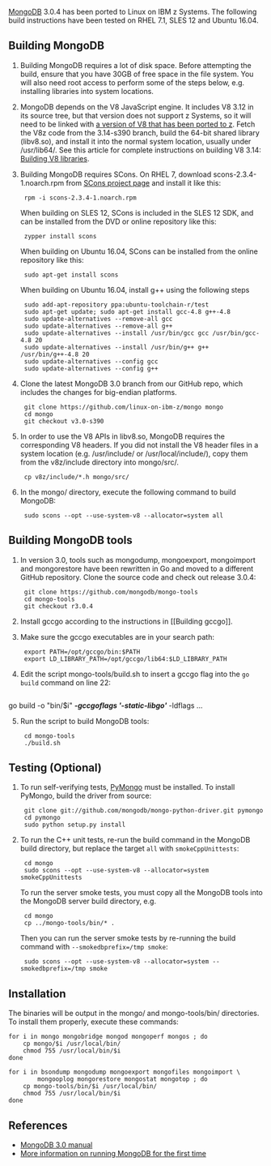 [MongoDB](http://mongodb.org/) 3.0.4 has been ported to Linux on IBM z Systems. The following build instructions have been tested on RHEL 7.1, SLES 12 and Ubuntu 16.04.

## Building MongoDB

1. Building MongoDB requires a lot of disk space. Before attempting the build, ensure that you have 30GB of free space in the file system. You will also need root access to perform some of the steps below, e.g. installing libraries into system locations.

2. MongoDB depends on the V8 JavaScript engine. It includes V8 3.12 in its source tree, but that version does not support z Systems, so it will need to be linked with [a version of V8 that has been ported to z](https://github.com/andrewlow/v8z/). Fetch the V8z code from the 3.14-s390 branch, build the 64-bit shared library (libv8.so), and install it into the normal system location, usually under /usr/lib64/. See this article for complete instructions on building V8 3.14: [Building V8 libraries](https://github.com/ibm-linux-on-z/docs/wiki/Building-V8-libraries).

3. Building MongoDB requires SCons. On RHEL 7, download scons-2.3.4-1.noarch.rpm from [SCons project page](http://prdownloads.sourceforge.net/scons/scons-2.3.4-1.noarch.rpm) and install it like this:

        rpm -i scons-2.3.4-1.noarch.rpm

   When building on SLES 12, SCons is included in the SLES 12 SDK, and can be installed from the DVD or online repository like this:

        zypper install scons
  
  	When building on Ubuntu 16.04, SCons can be installed from the online repository like this:
  
  		sudo apt-get install scons
        
  	When building on Ubuntu 16.04, install g++ using the following steps
    	
        sudo add-apt-repository ppa:ubuntu-toolchain-r/test
        sudo apt-get update; sudo apt-get install gcc-4.8 g++-4.8
        sudo update-alternatives --remove-all gcc 
		sudo update-alternatives --remove-all g++
		sudo update-alternatives --install /usr/bin/gcc gcc /usr/bin/gcc-4.8 20
		sudo update-alternatives --install /usr/bin/g++ g++ /usr/bin/g++-4.8 20
		sudo update-alternatives --config gcc
		sudo update-alternatives --config g++

4. Clone the latest MongoDB 3.0 branch from our GitHub repo, which includes the changes for big-endian platforms.

        git clone https://github.com/linux-on-ibm-z/mongo mongo
        cd mongo
        git checkout v3.0-s390

5. In order to use the V8 APIs in libv8.so, MongoDB requires the corresponding V8 headers. If you did not install the V8 header files in a system location (e.g. /usr/include/ or /usr/local/include/), copy them from the v8z/include directory into mongo/src/.

        cp v8z/include/*.h mongo/src/

6. In the mongo/ directory, execute the following command to build MongoDB:

        sudo scons --opt --use-system-v8 --allocator=system all

## Building MongoDB tools

1. In version 3.0, tools such as mongodump, mongoexport, mongoimport and mongorestore have been rewritten in Go and moved to a different GitHub repository. Clone the source code and check out release 3.0.4:

        git clone https://github.com/mongodb/mongo-tools
        cd mongo-tools
        git checkout r3.0.4

2. Install gccgo according to the instructions in [[Building gccgo]].

3. Make sure the gccgo executables are in your search path:

        export PATH=/opt/gccgo/bin:$PATH
        export LD_LIBRARY_PATH=/opt/gccgo/lib64:$LD_LIBRARY_PATH

4. Edit the script mongo-tools/build.sh to insert a gccgo flag into the `go build` command on line 22:

    <pre>
go build -o "bin/$i" <b><i>-gccgoflags '-static-libgo'</i></b> -ldflags ...
</pre>

5. Run the script to build MongoDB tools:

        cd mongo-tools
        ./build.sh

## Testing (Optional)

1. To run self-verifying tests, [PyMongo](http://api.mongodb.org/python/current/) must be installed. To install PyMongo, build the driver from source:

        git clone git://github.com/mongodb/mongo-python-driver.git pymongo
        cd pymongo
        sudo python setup.py install

2. To run the C++ unit tests, re-run the build command in the MongoDB build directory, but replace the target `all` with `smokeCppUnittests`:

        cd mongo
        sudo scons --opt --use-system-v8 --allocator=system smokeCppUnittests
              
   To run the server smoke tests, you must copy all the MongoDB tools into the MongoDB server build directory, e.g.

        cd mongo
        cp ../mongo-tools/bin/* .

   Then you can run the server smoke tests by re-running the build command with `--smokedbprefix=/tmp smoke`:

        sudo scons --opt --use-system-v8 --allocator=system --smokedbprefix=/tmp smoke

## Installation

The binaries will be output in the mongo/ and mongo-tools/bin/ directories. To install them properly, execute these commands:

    for i in mongo mongobridge mongod mongoperf mongos ; do
        cp mongo/$i /usr/local/bin/
        chmod 755 /usr/local/bin/$i
    done
    
    for i in bsondump mongodump mongoexport mongofiles mongoimport \
            mongooplog mongorestore mongostat mongotop ; do
        cp mongo-tools/bin/$i /usr/local/bin/
        chmod 755 /usr/local/bin/$i
    done

## References

- [MongoDB 3.0 manual](http://docs.mongodb.org/manual/)
- [More information on running MongoDB for the first time](http://docs.mongodb.org/manual/tutorial/install-mongodb-on-linux/#run-mongodb)